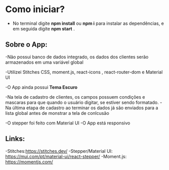 # Como iniciar?

- No terminal digite **npm install** ou **npm i** para instalar as dependências, e em seguida digite **npm start** .

## Sobre o App:

-Não possui banco de dados integrado, os dados dos clientes serão armazenados em uma variável global

-Utilizei Stitches CSS, moment.js, react-icons , react-router-dom e Material UI

-O App ainda possui **Tema Escuro**

-Na tela de cadastro de clientes, os campos possuem condições e mascaras para que quando o usuário digitar, se estiver sendo formatado.
-Na última etapa de cadastro ao terminar os dados já são enviados para a lista global antes de monstrar a tela de conlcusão

-O stepper foi feito com Material UI
-O App está responsivo

## Links:
-Stitches:https://stitches.dev/
-Stepper/Material UI: https://mui.com/pt/material-ui/react-stepper/
-Moment.js: https://momentjs.com/
